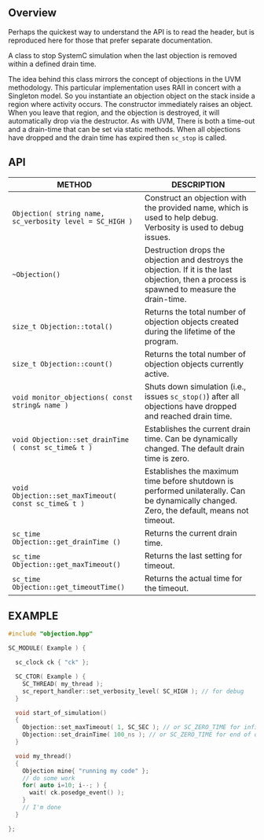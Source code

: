## Overview

Perhaps the quickest way to understand the API is to read the header, but is reproduced here for those that prefer separate documentation.

A class to stop SystemC simulation when the last objection is removed within a defined drain time.

The idea behind this class mirrors the concept of objections in the UVM methodology. This particular implementation uses RAII in concert with a Singleton model. So you instantiate an objection object on the stack inside a region where activity occurs. The constructor immediately raises an object. When you leave that region, and the objection is destroyed, it will automatically drop via the destructor. As with UVM, There is both a time-out and a drain-time that can be set via static methods. When all objections have dropped and the drain time has expired then `sc_stop` is called.

## API

| METHOD                                                   | DESCRIPTION                                                                                                                                    |
| -------------------------------------------------------- | ---------------------------------------------------------------------------------------------------------------------------------------------- |
| `Objection( string name, sc_verbosity level = SC_HIGH )` | Construct an objection with the provided name, which is used to help debug. Verbosity is used to debug issues.                                  |
| `~Objection()`                                           | Destruction drops the objection and destroys the objection.  If it is the last objection, then a process is spawned to measure the drain-time. |
| `size_t Objection::total()`                              | Returns the total number of objection objects created during the lifetime of the program.                                                      |
| `size_t Objection::count()`                              | Returns the total number of objection objects currently active.                                                                                |
| `void monitor_objections( const string& name )`          | Shuts down simulation (i.e., issues `sc_stop()`) after all objections have dropped and reached drain time.                                     |
| `void Objection::set_drainTime ( const sc_time& t )`     | Establishes the current drain time. Can be dynamically changed. The default drain time is zero.                                                |
| `void Objection::set_maxTimeout( const sc_time& t )`     | Establishes the maximum time before shutdown is performed unilaterally. Can be dynamically changed. Zero, the default, means not timeout.      |
| `sc_time Objection::get_drainTime ()`                    | Returns the current drain time.                                                                                                                |
| `sc_time Objection::get_maxTimeout()`                    | Returns the last setting for timeout.                                                                                                          |
| `sc_time Objection::get_timeoutTime()`                   | Returns the actual time for the timeout.                                                                                                       |

## EXAMPLE

```c++
#include "objection.hpp"

SC_MODULE( Example ) {

  sc_clock ck { "ck" };

  SC_CTOR( Example ) {
    SC_THREAD( my_thread );
    sc_report_handler::set_verbosity_level( SC_HIGH ); // for debug
  }

  void start_of_simulation()
  {
    Objection::set_maxTimeout( 1, SC_SEC ); // or SC_ZERO_TIME for infinite (default)
    Objection::set_drainTime( 100_ns ); // or SC_ZERO_TIME for end of delta cycle (default)
  }

  void my_thread()
  {
    Objection mine{ "running my code" };
    // do some work
    for( auto i=10; i--; ) {
      wait( ck.posedge_event() );
    }
    // I'm done
  }

};
```

